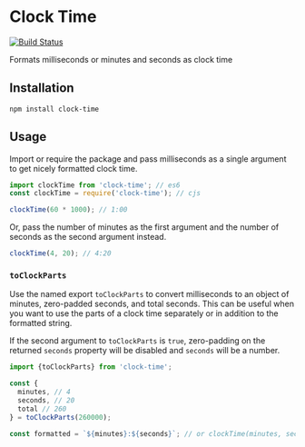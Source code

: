 # Clock Time

[![Build Status](https://github.com/trevorblades/gatsby-remark-typescript/workflows/Node%20CI/badge.svg)](https://github.com/trevorblades/gatsby-remark-typescript/actions)

Formats milliseconds or minutes and seconds as clock time

## Installation

```shell
npm install clock-time
```

## Usage

Import or require the package and pass milliseconds as a single argument to get nicely formatted clock time.

```js
import clockTime from 'clock-time'; // es6
const clockTime = require('clock-time'); // cjs

clockTime(60 * 1000); // 1:00
```

Or, pass the number of minutes as the first argument and the number of seconds as the second argument instead.

```js
clockTime(4, 20); // 4:20
```

### `toClockParts`

Use the named export `toClockParts` to convert milliseconds to an object of minutes, zero-padded seconds, and total seconds. This can be useful when you want to use the parts of a clock time separately or in addition to the formatted string.

If the second argument to `toClockParts` is `true`, zero-padding on the returned `seconds` property will be disabled and `seconds` will be a number.

```js
import {toClockParts} from 'clock-time';

const {
  minutes, // 4
  seconds, // 20
  total // 260
} = toClockParts(260000);

const formatted = `${minutes}:${seconds}`; // or clockTime(minutes, seconds)
```
